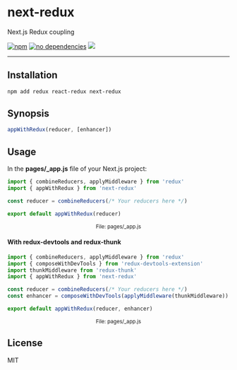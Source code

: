 next-redux
===

Next.js Redux coupling

[![npm][npm-badge]][npm-url]
[![no dependencies][dependencies-badge]][dependencies-url]
[![][size-badge]][npm-url]

---

Installation
---

```sh
npm add redux react-redux next-redux
```

Synopsis
---

```javascript
appWithRedux(reducer, [enhancer])
```

Usage
---

In the **pages/_app.js** file of your Next.js project:

```javascript
import { combineReducers, applyMiddleware } from 'redux'
import { appWithRedux } from 'next-redux'

const reducer = combineReducers(/* Your reducers here */)

export default appWithRedux(reducer)
```

<p align="center"><sup>File: pages/_app.js</sup></p>

#### With redux-devtools and redux-thunk

```javascript
import { combineReducers, applyMiddleware } from 'redux'
import { composeWithDevTools } from 'redux-devtools-extension'
import thunkMiddleware from 'redux-thunk'
import { appWithRedux } from 'next-redux'

const reducer = combineReducers(/* Your reducers here */)
const enhancer = composeWithDevTools(applyMiddleware(thunkMiddleware))

export default appWithRedux(reducer, enhancer)
```

<p align="center"><sup>File: pages/_app.js</sup></p>

License
---

MIT

[npm-badge]: https://img.shields.io/npm/v/next-redux.svg?style=flat
[npm-url]: https://www.npmjs.com/package/next-redux
[dependencies-badge]: https://img.shields.io/david/mvasilkov/next-redux?style=flat
[dependencies-url]: https://www.npmjs.com/package/next-redux?activeTab=dependencies
[size-badge]: https://img.shields.io/github/size/mvasilkov/next-redux/app.js.svg?style=flat-square
